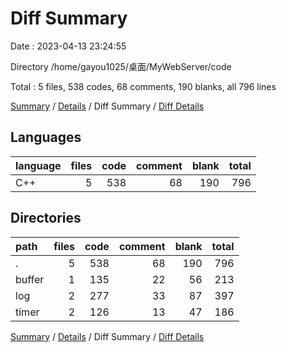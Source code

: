 # Diff Summary

Date : 2023-04-13 23:24:55

Directory /home/gayou1025/桌面/MyWebServer/code

Total : 5 files,  538 codes, 68 comments, 190 blanks, all 796 lines

[Summary](results.md) / [Details](details.md) / Diff Summary / [Diff Details](diff-details.md)

## Languages
| language | files | code | comment | blank | total |
| :--- | ---: | ---: | ---: | ---: | ---: |
| C++ | 5 | 538 | 68 | 190 | 796 |

## Directories
| path | files | code | comment | blank | total |
| :--- | ---: | ---: | ---: | ---: | ---: |
| . | 5 | 538 | 68 | 190 | 796 |
| buffer | 1 | 135 | 22 | 56 | 213 |
| log | 2 | 277 | 33 | 87 | 397 |
| timer | 2 | 126 | 13 | 47 | 186 |

[Summary](results.md) / [Details](details.md) / Diff Summary / [Diff Details](diff-details.md)